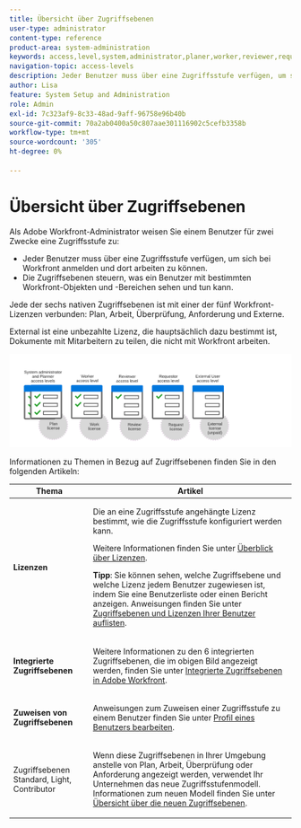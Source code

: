 ```yaml
---
title: Übersicht über Zugriffsebenen
user-type: administrator
content-type: reference
product-area: system-administration
keywords: access,level,system,administrator,planer,worker,reviewer,requestor,external,user
navigation-topic: access-levels
description: Jeder Benutzer muss über eine Zugriffsstufe verfügen, um sich in Workfront anmelden und arbeiten zu können. Mit der Zugriffsebene können Sie steuern, was ein Benutzer mit bestimmten Workfront-Objekten und -Bereichen sehen und tun kann. Jede der sechs integrierten Zugriffsebenen ist an eine der fünf Workfront-Lizenzen angehängt, die Plan, Arbeit, Überprüfung, Anforderung und extern sind.
author: Lisa
feature: System Setup and Administration
role: Admin
exl-id: 7c323af9-8c33-48ad-9aff-96758e96b40b
source-git-commit: 70a2ab0400a50c807aae301116902c5cefb3358b
workflow-type: tm+mt
source-wordcount: '305'
ht-degree: 0%

---
```


# Übersicht über Zugriffsebenen

<!-- Audited: 12/2023 -->

Als Adobe Workfront-Administrator weisen Sie einem Benutzer für zwei Zwecke eine Zugriffsstufe zu:

* Jeder Benutzer muss über eine Zugriffsstufe verfügen, um sich bei Workfront anmelden und dort arbeiten zu können.
* Die Zugriffsebenen steuern, was ein Benutzer mit bestimmten Workfront-Objekten und -Bereichen sehen und tun kann.

Jede der sechs nativen Zugriffsebenen ist mit einer der fünf Workfront-Lizenzen verbunden: Plan, Arbeit, Überprüfung, Anforderung und Externe.

External ist eine unbezahlte Lizenz, die hauptsächlich dazu bestimmt ist, Dokumente mit Mitarbeitern zu teilen, die nicht mit Workfront arbeiten.

![](assets/access-levels-and-licenses-old.png)

Informationen zu Themen in Bezug auf Zugriffsebenen finden Sie in den folgenden Artikeln:

<table style="table-layout:auto"> 
 <col> 
 <col> 
 <thead> 
  <tr> 
   <th>Thema</th> 
   <th>Artikel</th> 
  </tr> 
 </thead> 
 <tbody> 
  <tr> 
   <td><p><strong>Lizenzen</strong></p></td> 
   <td> <p>Die an eine Zugriffsstufe angehängte Lizenz bestimmt, wie die Zugriffsstufe konfiguriert werden kann.</p> <p>Weitere Informationen finden Sie unter <a href="../../../administration-and-setup/add-users/access-levels-and-object-permissions/wf-licenses.md" class="MCXref xref">Überblick über Lizenzen</a>.</p> <p><strong>Tipp</strong>: Sie können sehen, welche Zugriffsebene und welche Lizenz jedem Benutzer zugewiesen ist, indem Sie eine Benutzerliste oder einen Bericht anzeigen. Anweisungen finden Sie unter <a href="../../../administration-and-setup/add-users/access-levels-and-object-permissions/list-access-levels-and-licenses-for-your-users.md" class="MCXref xref">Zugriffsebenen und Lizenzen Ihrer Benutzer auflisten</a>.</p> </td> 
  </tr> 
  <tr> 
   <td><strong>Integrierte Zugriffsebenen</strong></td> 
   <td> <p>Weitere Informationen zu den 6 integrierten Zugriffsebenen, die im obigen Bild angezeigt werden, finden Sie unter <a href="../../../administration-and-setup/add-users/access-levels-and-object-permissions/default-access-levels-in-workfront.md" class="MCXref xref">Integrierte Zugriffsebenen in Adobe Workfront</a>.</p> </td> 
  </tr> 
  <tr> 
   <td><strong>Zuweisen von Zugriffsebenen</strong></td> 
   <td> <p>Anweisungen zum Zuweisen einer Zugriffsstufe zu einem Benutzer finden Sie unter <a href="../../../administration-and-setup/add-users/create-and-manage-users/edit-a-users-profile.md" class="MCXref xref">Profil eines Benutzers bearbeiten</a>.</p> </td> 
  </tr> 
  <tr> 
   <td>Zugriffsebenen Standard, Light, Contributor</td> 
   <td> <p>Wenn diese Zugriffsebenen in Ihrer Umgebung anstelle von Plan, Arbeit, Überprüfung oder Anforderung angezeigt werden, verwendet Ihr Unternehmen das neue Zugriffsstufenmodell. Informationen zum neuen Modell finden Sie unter <a href="../../../administration-and-setup/add-users/how-access-levels-work/access-level-overview.md" class="MCXref xref">Übersicht über die neuen Zugriffsebenen</a>.</p> </td> 
  </tr> 
  <!--
  <tr> 
   <td>Access levels and proofing</td> 
   <td> <p>Your users' access levels can affect proofing for each permission profile. For more information, see the section in the article .</p> </td> 
  </tr> 
  -->
 </tbody> 
</table>
